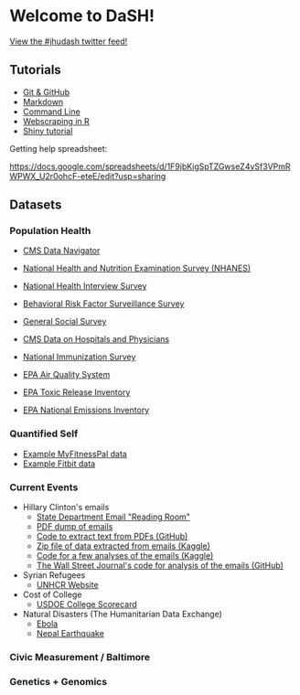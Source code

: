 # Welcome to DaSH!

<a class="twitter-timeline" href="https://twitter.com/hashtag/jhudash" data-widget-id="644941046317752320">View the #jhudash twitter feed!</a>
<script>!function(d,s,id){var js,fjs=d.getElementsByTagName(s)[0],p=/^http:/.test(d.location)?'http':'https';if(!d.getElementById(id)){js=d.createElement(s);js.id=id;js.src=p+"://platform.twitter.com/widgets.js";fjs.parentNode.insertBefore(js,fjs);}}(document,"script","twitter-wjs");</script>



## Tutorials

- [Git & GitHub](http://seankross.neocities.org/git.html)
- [Markdown](https://guides.github.com/features/mastering-markdown/)
- [Command Line](http://seankross.neocities.org/cli.html)
- [Webscraping in R](http://cpsievert.github.io/slides/web-scraping/20150612/#1)
- [Shiny tutorial](http://shiny.rstudio.com/tutorial/)

Getting help spreadsheet:

https://docs.google.com/spreadsheets/d/1F9jbKigSpTZGwseZ4ySf3VPmRWPWX_U2r0ohcF-eteE/edit?usp=sharing

## Datasets

### Population Health

* [CMS Data Navigator](http://dnav.cms.gov/)

* [National Health and Nutrition Examination Survey (NHANES)](http://www.cdc.gov/nchs/nhanes.htm)

* [National Health Interview Survey](http://www.cdc.gov/nchs/nhis.htm)

* [Behavioral Risk Factor Surveillance Survey](http://www.cdc.gov/brfss/data_documentation/index.htm)

* [General Social Survey](http://www3.norc.org/GSS+Website)

* [CMS Data on Hospitals and Physicians](https://data.medicare.gov)

* [National Immunization Survey](http://www.cdc.gov/nchs/nis/data_files.htm)

* [EPA Air Quality System](http://aqsdr1.epa.gov/aqsweb/aqstmp/airdata/download_files.html)

* [EPA Toxic Release Inventory](http://www2.epa.gov/toxics-release-inventory-tri-program/tri-data-and-tools)

* [EPA National Emissions Inventory](http://www3.epa.gov/ttn/chief/eiinformation.html)





### Quantified Self
 - [Example MyFitnessPal data](http://bit.ly/1NEtfSa)
 - [Example Fitbit data](http://bit.ly/1j1gp5b)

### Current Events
- Hillary Clinton's emails
  - [State Department Email "Reading Room"](https://foia.state.gov/Search/Results.aspx?collection=Clinton_Email)
  - [PDF dump of emails](https://s3-us-west-2.amazonaws.com/nationaljournal/HRC-emails/HRC_june_combined.pdf)
  - [Code to extract text from PDFs (GitHub)](https://github.com/benhamner/hillary-clinton-emails)
  - [Zip file of data extracted from emails (Kaggle)](https://www.kaggle.com/c/hillary-clinton-emails/data)
  - [Code for a few analyses of the emails (Kaggle)](https://www.kaggle.com/c/hillary-clinton-emails/scripts)
  - [The Wall Street Journal's code for analysis of the emails (GitHub)](https://github.com/wsjdata/clinton-email-cruncher)
- Syrian Refugees
  - [UNHCR Website](http://data.unhcr.org/syrianrefugees/regional.php)
- Cost of College
  - [USDOE College Scorecard](https://collegescorecard.ed.gov/data/)
- Natural Disasters (The Humanitarian Data Exchange)
  - [Ebola](https://data.hdx.rwlabs.org/search?sort=views_recent+desc&ext_indicator=0&q=ebola)
  - [Nepal Earthquake](https://data.hdx.rwlabs.org/search?sort=views_recent+desc&ext_indicator=0&q=nepal)

### Civic Measurement / Baltimore

### Genetics + Genomics
